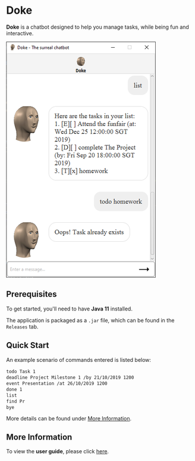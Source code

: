 # Doke

**Doke** is a chatbot designed to help you manage tasks, while being fun and interactive.

![Doke image](docs/Ui.png)

## Prerequisites

To get started, you'll need to have **Java 11** installed.

The application is packaged as a `.jar` file, which can be found in the `Releases` tab.

## Quick Start

An example scenario of commands entered is listed below:

```
todo Task 1
deadline Project Milestone 1 /by 21/10/2019 1200
event Presentation /at 26/10/2019 1200
done 1
list
find Pr
bye
```

More details can be found under [More Information](#more-information).

## More Information

To view the **user guide**, please click [here](docs/README.md).
